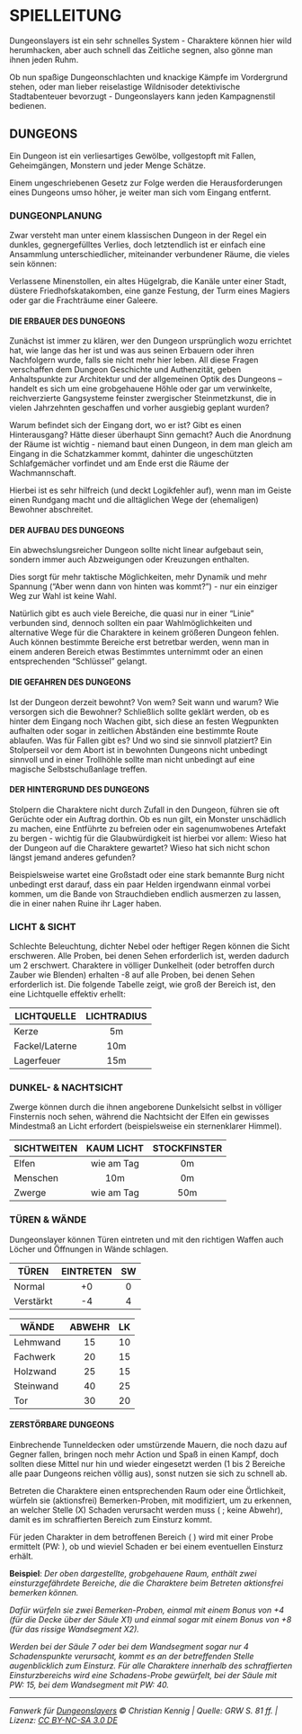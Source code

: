 # SPIELLEITUNG

Dungeonslayers ist ein sehr schnelles System - Charaktere können hier wild herumhacken, aber auch schnell das Zeitliche segnen, also gönne man ihnen jeden Ruhm.

Ob nun spaßige Dungeonschlachten und knackige Kämpfe im Vordergrund stehen, oder man lieber reiselastige Wildnisoder detektivische Stadtabenteuer bevorzugt - Dungeonslayers kann jeden Kampagnenstil bedienen.

## DUNGEONS

Ein Dungeon ist ein verliesartiges Gewölbe, vollgestopft mit Fallen, Geheimgängen, Monstern und jeder Menge Schätze.

Einem ungeschriebenen Gesetz zur Folge werden die Herausforderungen eines Dungeons umso höher, je weiter man sich vom Eingang entfernt.

### DUNGEONPLANUNG

Zwar versteht man unter einem klassischen Dungeon in der Regel ein dunkles, gegnergefülltes Verlies, doch letztendlich ist er einfach eine Ansammlung unterschiedlicher, miteinander verbundener Räume, die vieles sein können:

Verlassene Minenstollen, ein altes Hügelgrab, die Kanäle unter einer Stadt, düstere Friedhofskatakomben, eine ganze Festung, der Turm eines Magiers oder gar die Frachträume einer Galeere.

#### DIE ERBAUER DES DUNGEONS

Zunächst ist immer zu klären, wer den Dungeon ursprünglich wozu errichtet hat, wie lange das her ist und was aus seinen Erbauern oder ihren Nachfolgern wurde, falls sie nicht mehr hier leben. All diese Fragen verschaffen dem Dungeon Geschichte und Authenzität, geben Anhaltspunkte zur Architektur und der allgemeinen Optik des Dungeons – handelt es sich um eine grobgehauene Höhle oder gar um verwinkelte, reichverzierte Gangsysteme feinster zwergischer Steinmetzkunst, die in vielen Jahrzehnten geschaffen und vorher ausgiebig geplant wurden?

Warum befindet sich der Eingang dort, wo er ist? Gibt es einen Hinterausgang? Hätte dieser überhaupt Sinn gemacht? Auch die Anordnung der Räume ist wichtig - niemand baut einen Dungeon, in dem man gleich am Eingang in die Schatzkammer kommt, dahinter die ungeschützten Schlafgemächer vorfindet und am Ende erst die Räume der Wachmannschaft.

Hierbei ist es sehr hilfreich (und deckt Logikfehler auf), wenn man im Geiste einen Rundgang macht und die alltäglichen Wege der (ehemaligen) Bewohner abschreitet.

#### DER AUFBAU DES DUNGEONS

Ein abwechslungsreicher Dungeon sollte nicht linear aufgebaut sein, sondern immer auch Abzweigungen oder Kreuzungen enthalten.

Dies sorgt für mehr taktische Möglichkeiten, mehr Dynamik und mehr Spannung (“Aber wenn dann von hinten was kommt?”) - nur ein einziger Weg zur Wahl ist keine Wahl.

Natürlich gibt es auch viele Bereiche, die quasi nur in einer “Linie” verbunden sind, dennoch sollten ein paar Wahlmöglichkeiten und alternative Wege für die Charaktere in keinem größeren Dungeon fehlen. Auch können bestimmte Bereiche erst betretbar werden, wenn man in einem anderen Bereich etwas Bestimmtes unternimmt oder an einen entsprechenden “Schlüssel” gelangt.

#### DIE GEFAHREN DES DUNGEONS

Ist der Dungeon derzeit bewohnt? Von wem? Seit wann und warum? Wie versorgen sich die Bewohner? Schließlich sollte geklärt werden, ob es hinter dem Eingang noch Wachen gibt, sich diese an festen Wegpunkten aufhalten oder sogar in zeitlichen Abständen eine bestimmte Route ablaufen. Was für Fallen gibt es? Und wo sind sie sinnvoll platziert? Ein Stolperseil vor dem Abort ist in bewohnten Dungeons nicht unbedingt sinnvoll und in einer Trollhöhle sollte man nicht unbedingt auf eine magische Selbstschußanlage treffen.

#### DER HINTERGRUND DES DUNGEONS

Stolpern die Charaktere nicht durch Zufall in den Dungeon, führen sie oft Gerüchte oder ein Auftrag dorthin. Ob es nun gilt, ein Monster unschädlich zu machen, eine Entführte zu befreien oder ein sagenumwobenes Artefakt zu bergen - wichtig für die Glaubwürdigkeit ist hierbei vor allem: Wieso hat der Dungeon auf die Charaktere gewartet? Wieso hat sich nicht schon längst jemand anderes gefunden?

Beispielsweise wartet eine Großstadt oder eine stark bemannte Burg nicht unbedingt erst darauf, dass ein paar Helden irgendwann einmal vorbei kommen, um die Bande von Strauchdieben endlich ausmerzen zu lassen,
die in einer nahen Ruine ihr Lager haben.

### LICHT & SICHT

Schlechte Beleuchtung, dichter Nebel oder heftiger Regen können die Sicht erschweren. Alle Proben, bei denen Sehen erforderlich ist, werden dadurch um 2 erschwert. Charaktere in völliger Dunkelheit (oder betroffen durch Zauber wie Blenden) erhalten -8 auf alle Proben, bei denen Sehen erforderlich ist. Die folgende Tabelle zeigt, wie groß der Bereich ist, den eine Lichtquelle effektiv erhellt:

| LICHTQUELLE    | LICHTRADIUS |
| -------------- | :---------: |
| Kerze          |     5m      |
| Fackel/Laterne |     10m     |
| Lagerfeuer     |     15m     |

### DUNKEL- & NACHTSICHT

Zwerge können durch die ihnen angeborene Dunkelsicht selbst in völliger Finsternis noch sehen, während die Nachtsicht der Elfen ein gewisses Mindestmaß an Licht erfordert (beispielsweise ein sternenklarer Himmel).

| SICHTWEITEN | KAUM LICHT | STOCKFINSTER |
| ----------- | :--------: | :----------: |
| Elfen       | wie am Tag |      0m      |
| Menschen    |    10m     |      0m      |
| Zwerge      | wie am Tag |     50m      |

### TÜREN & WÄNDE

Dungeonslayer können Türen eintreten und mit den richtigen Waffen auch Löcher und Öffnungen in Wände schlagen.

| TÜREN     | EINTRETEN | SW  |
| --------- | :-------: | :-: |
| Normal    |    +0     |  0  |
| Verstärkt |    -4     |  4  |

| WÄNDE     | ABWEHR | LK  |
| --------- | :----: | :-: |
| Lehmwand  |   15   | 10  |
| Fachwerk  |   20   | 15  |
| Holzwand  |   25   | 15  |
| Steinwand |   40   | 25  |
| Tor       |   30   | 20  |

#### ZERSTÖRBARE DUNGEONS

Einbrechende Tunneldecken oder umstürzende Mauern, die noch dazu auf Gegner fallen, bringen noch mehr Action und Spaß in einen Kampf, doch sollten diese Mittel nur hin und wieder eingesetzt werden (1 bis 2 Bereiche alle paar Dungeons reichen völlig aus), sonst nutzen sie sich zu schnell ab.

Betreten die Charaktere einen entsprechenden Raum oder eine Örtlichkeit, würfeln sie (aktionsfrei) Bemerken-Proben, mit modifiziert, um zu erkennen, an welcher Stelle (X) Schaden verursacht werden muss ( ; keine Abwehr), damit es im schraffierten Bereich zum Einsturz kommt.

Für jeden Charakter in dem betroffenen Bereich ( ) wird mit einer Probe ermittelt (PW: ), ob und wieviel Schaden er bei einem eventuellen Einsturz erhält.

**Beispiel**: _Der oben dargestellte, grobgehauene Raum, enthält zwei einsturzgefährdete Bereiche, die die Charaktere beim Betreten aktionsfrei bemerken können._

_Dafür würfeln sie zwei Bemerken-Proben, einmal mit einem Bonus von +4 (für die Decke über der Säule X1) und einmal sogar mit einem Bonus von +8 (für das rissige Wandsegment X2)._

_Werden bei der Säule 7 oder bei dem Wandsegment sogar nur 4 Schadenspunkte verursacht, kommt es an der betreffenden Stelle augenblicklich zum Einsturz. Für alle Charaktere innerhalb des schraffierten Einsturzbereichs wird eine Schadens-Probe gewürfelt, bei der Säule mit PW: 15, bei dem Wandsegment mit PW: 40._

---

_Fanwerk für [Dungeonslayers](https://www.dungeonslayers.net/) © Christian Kennig | Quelle: GRW S. 81 ff. | Lizenz: [CC BY-NC-SA 3.0 DE](https://creativecommons.org/licenses/by-nc-sa/3.0/de/)_
